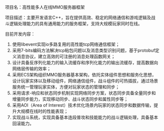 
项目名：高性能多人在线MMO服务器框架

项目描述：主要开发语言C++，旨在提供高效、稳定的网络通信和游戏逻辑及战斗逻辑处理能力的具有通用能力的服务框架，支持大规模玩家同时在线。

目前开发内容：
1. 使用libevent实现io多路复用的高性能tcp网络通信框架；
2. 采用7-bits编码方法解决tcp粘包问题以及消息类型识别问题，基于protobuf定义消息协议，建立高效的可注册的消息处理函数网关；
3. 设计具备反序列化能力的输入流缓存和序列化能力的输出流缓存，提高数据向网络层传输的效率；
4. 采用ECS架构组织MMO服务器基本架构，依托实体组件思想和服务化思想，设计玩家实体以及移动组件，网络通信组件，战斗组件的可热插拔，通过场景服务统一管理玩家实体，方便对玩家状态的管理和同步；
5. 采用请求-响应和状态同步机制实现网络同步方案，状态同步具备全量同步和增量同步能力，实现移动同步、战斗状态同步和属性同步等；
6. 采用AOI（Area of Interest）技术优化场景内玩家的状态同步和数据传输，提升大规模在线时的性能表现；
7. 实现战斗系统，实现具备基本连段普攻和技能能力的战斗逻辑处理，具备基本回滚能力。